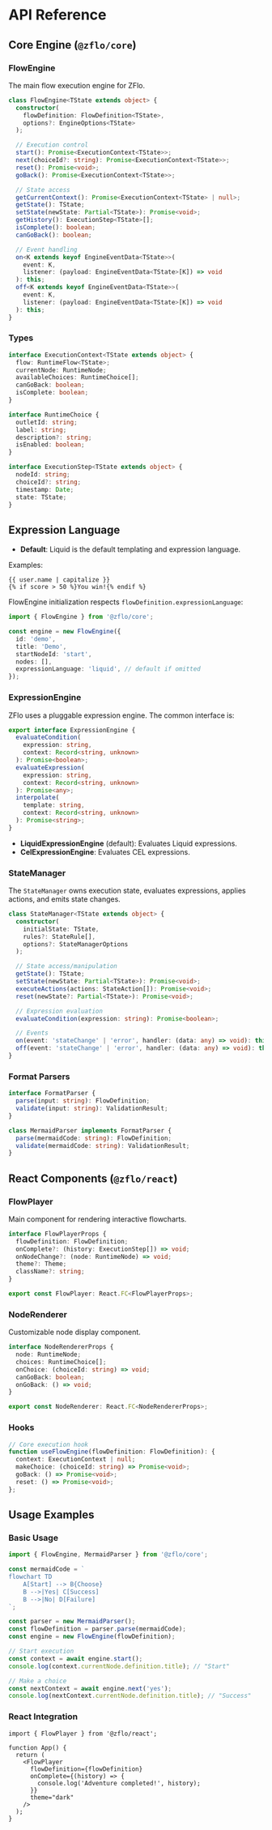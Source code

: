 # API Reference

## Core Engine (`@zflo/core`)

### FlowEngine

The main flow execution engine for ZFlo.

```typescript
class FlowEngine<TState extends object> {
  constructor(
    flowDefinition: FlowDefinition<TState>,
    options?: EngineOptions<TState>
  );

  // Execution control
  start(): Promise<ExecutionContext<TState>>;
  next(choiceId?: string): Promise<ExecutionContext<TState>>;
  reset(): Promise<void>;
  goBack(): Promise<ExecutionContext<TState>>;

  // State access
  getCurrentContext(): Promise<ExecutionContext<TState> | null>;
  getState(): TState;
  setState(newState: Partial<TState>): Promise<void>;
  getHistory(): ExecutionStep<TState>[];
  isComplete(): boolean;
  canGoBack(): boolean;

  // Event handling
  on<K extends keyof EngineEventData<TState>>(
    event: K,
    listener: (payload: EngineEventData<TState>[K]) => void
  ): this;
  off<K extends keyof EngineEventData<TState>>(
    event: K,
    listener: (payload: EngineEventData<TState>[K]) => void
  ): this;
}
```

### Types

```typescript
interface ExecutionContext<TState extends object> {
  flow: RuntimeFlow<TState>;
  currentNode: RuntimeNode;
  availableChoices: RuntimeChoice[];
  canGoBack: boolean;
  isComplete: boolean;
}

interface RuntimeChoice {
  outletId: string;
  label: string;
  description?: string;
  isEnabled: boolean;
}

interface ExecutionStep<TState extends object> {
  nodeId: string;
  choiceId?: string;
  timestamp: Date;
  state: TState;
}
```

## Expression Language

- **Default**: Liquid is the default templating and expression language.

Examples:

```liquid
{{ user.name | capitalize }}
{% if score > 50 %}You win!{% endif %}
```

FlowEngine initialization respects `flowDefinition.expressionLanguage`:

```ts
import { FlowEngine } from '@zflo/core';

const engine = new FlowEngine({
  id: 'demo',
  title: 'Demo',
  startNodeId: 'start',
  nodes: [],
  expressionLanguage: 'liquid', // default if omitted
});
```

### ExpressionEngine

ZFlo uses a pluggable expression engine. The common interface is:

```ts
export interface ExpressionEngine {
  evaluateCondition(
    expression: string,
    context: Record<string, unknown>
  ): Promise<boolean>;
  evaluateExpression(
    expression: string,
    context: Record<string, unknown>
  ): Promise<any>;
  interpolate(
    template: string,
    context: Record<string, unknown>
  ): Promise<string>;
}
```

- **LiquidExpressionEngine** (default): Evaluates Liquid expressions.
- **CelExpressionEngine**: Evaluates CEL expressions.

### StateManager

The `StateManager` owns execution state, evaluates expressions, applies actions, and emits state changes.

```ts
class StateManager<TState extends object> {
  constructor(
    initialState: TState,
    rules?: StateRule[],
    options?: StateManagerOptions
  );

  // State access/manipulation
  getState(): TState;
  setState(newState: Partial<TState>): Promise<void>;
  executeActions(actions: StateAction[]): Promise<void>;
  reset(newState?: Partial<TState>): Promise<void>;

  // Expression evaluation
  evaluateCondition(expression: string): Promise<boolean>;

  // Events
  on(event: 'stateChange' | 'error', handler: (data: any) => void): this;
  off(event: 'stateChange' | 'error', handler: (data: any) => void): this;
}
```

### Format Parsers

```typescript
interface FormatParser {
  parse(input: string): FlowDefinition;
  validate(input: string): ValidationResult;
}

class MermaidParser implements FormatParser {
  parse(mermaidCode: string): FlowDefinition;
  validate(mermaidCode: string): ValidationResult;
}
```

## React Components (`@zflo/react`)

### FlowPlayer

Main component for rendering interactive flowcharts.

```typescript
interface FlowPlayerProps {
  flowDefinition: FlowDefinition;
  onComplete?: (history: ExecutionStep[]) => void;
  onNodeChange?: (node: RuntimeNode) => void;
  theme?: Theme;
  className?: string;
}

export const FlowPlayer: React.FC<FlowPlayerProps>;
```

### NodeRenderer

Customizable node display component.

```typescript
interface NodeRendererProps {
  node: RuntimeNode;
  choices: RuntimeChoice[];
  onChoice: (choiceId: string) => void;
  canGoBack: boolean;
  onGoBack: () => void;
}

export const NodeRenderer: React.FC<NodeRendererProps>;
```

### Hooks

```typescript
// Core execution hook
function useFlowEngine(flowDefinition: FlowDefinition): {
  context: ExecutionContext | null;
  makeChoice: (choiceId: string) => Promise<void>;
  goBack: () => Promise<void>;
  reset: () => Promise<void>;
};
```

## Usage Examples

### Basic Usage

```typescript
import { FlowEngine, MermaidParser } from '@zflo/core';

const mermaidCode = `
flowchart TD
    A[Start] --> B{Choose}
    B -->|Yes| C[Success]
    B -->|No| D[Failure]
`;

const parser = new MermaidParser();
const flowDefinition = parser.parse(mermaidCode);
const engine = new FlowEngine(flowDefinition);

// Start execution
const context = await engine.start();
console.log(context.currentNode.definition.title); // "Start"

// Make a choice
const nextContext = await engine.next('yes');
console.log(nextContext.currentNode.definition.title); // "Success"
```

### React Integration

```tsx
import { FlowPlayer } from '@zflo/react';

function App() {
  return (
    <FlowPlayer
      flowDefinition={flowDefinition}
      onComplete={(history) => {
        console.log('Adventure completed!', history);
      }}
      theme="dark"
    />
  );
}
```
